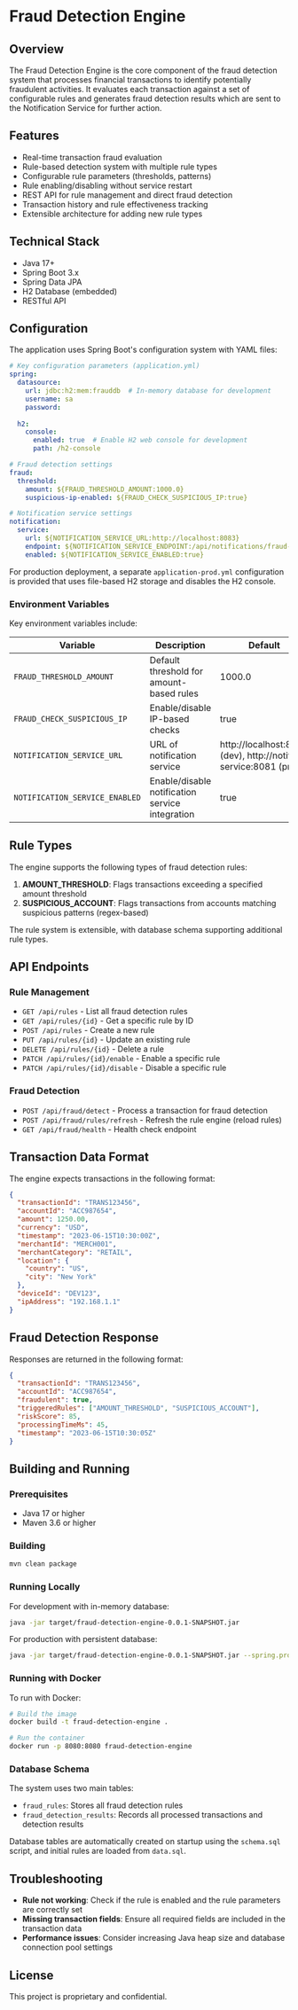 # Fraud Detection Engine

## Overview
The Fraud Detection Engine is the core component of the fraud detection system that processes financial transactions to identify potentially fraudulent activities. It evaluates each transaction against a set of configurable rules and generates fraud detection results which are sent to the Notification Service for further action.

## Features
- Real-time transaction fraud evaluation
- Rule-based detection system with multiple rule types
- Configurable rule parameters (thresholds, patterns)
- Rule enabling/disabling without service restart
- REST API for rule management and direct fraud detection
- Transaction history and rule effectiveness tracking
- Extensible architecture for adding new rule types

## Technical Stack
- Java 17+
- Spring Boot 3.x
- Spring Data JPA
- H2 Database (embedded)
- RESTful API

## Configuration
The application uses Spring Boot's configuration system with YAML files:

```yaml
# Key configuration parameters (application.yml)
spring:
  datasource:
    url: jdbc:h2:mem:frauddb  # In-memory database for development
    username: sa
    password: 
  
  h2:
    console:
      enabled: true  # Enable H2 web console for development
      path: /h2-console

# Fraud detection settings
fraud:
  threshold:
    amount: ${FRAUD_THRESHOLD_AMOUNT:1000.0}
    suspicious-ip-enabled: ${FRAUD_CHECK_SUSPICIOUS_IP:true}

# Notification service settings
notification:
  service:
    url: ${NOTIFICATION_SERVICE_URL:http://localhost:8083}
    endpoint: ${NOTIFICATION_SERVICE_ENDPOINT:/api/notifications/fraud-result}
    enabled: ${NOTIFICATION_SERVICE_ENABLED:true}
```

For production deployment, a separate `application-prod.yml` configuration is provided that uses file-based H2 storage and disables the H2 console.

### Environment Variables
Key environment variables include:

| Variable | Description | Default |
|----------|-------------|---------|
| `FRAUD_THRESHOLD_AMOUNT` | Default threshold for amount-based rules | 1000.0 |
| `FRAUD_CHECK_SUSPICIOUS_IP` | Enable/disable IP-based checks | true |
| `NOTIFICATION_SERVICE_URL` | URL of notification service | http://localhost:8083 (dev), http://notify-service:8081 (prod) |
| `NOTIFICATION_SERVICE_ENABLED` | Enable/disable notification service integration | true |

## Rule Types
The engine supports the following types of fraud detection rules:

1. **AMOUNT_THRESHOLD**: Flags transactions exceeding a specified amount threshold
2. **SUSPICIOUS_ACCOUNT**: Flags transactions from accounts matching suspicious patterns (regex-based)

The rule system is extensible, with database schema supporting additional rule types.

## API Endpoints

### Rule Management
- `GET /api/rules` - List all fraud detection rules
- `GET /api/rules/{id}` - Get a specific rule by ID
- `POST /api/rules` - Create a new rule
- `PUT /api/rules/{id}` - Update an existing rule
- `DELETE /api/rules/{id}` - Delete a rule
- `PATCH /api/rules/{id}/enable` - Enable a specific rule
- `PATCH /api/rules/{id}/disable` - Disable a specific rule

### Fraud Detection
- `POST /api/fraud/detect` - Process a transaction for fraud detection
- `POST /api/fraud/rules/refresh` - Refresh the rule engine (reload rules)
- `GET /api/fraud/health` - Health check endpoint

## Transaction Data Format
The engine expects transactions in the following format:

```json
{
  "transactionId": "TRANS123456",
  "accountId": "ACC987654",
  "amount": 1250.00,
  "currency": "USD",
  "timestamp": "2023-06-15T10:30:00Z",
  "merchantId": "MERCH001",
  "merchantCategory": "RETAIL",
  "location": {
    "country": "US",
    "city": "New York"
  },
  "deviceId": "DEV123",
  "ipAddress": "192.168.1.1"
}
```

## Fraud Detection Response
Responses are returned in the following format:

```json
{
  "transactionId": "TRANS123456",
  "accountId": "ACC987654",
  "fraudulent": true,
  "triggeredRules": ["AMOUNT_THRESHOLD", "SUSPICIOUS_ACCOUNT"],
  "riskScore": 85,
  "processingTimeMs": 45,
  "timestamp": "2023-06-15T10:30:05Z"
}
```

## Building and Running

### Prerequisites
- Java 17 or higher
- Maven 3.6 or higher

### Building
```bash
mvn clean package
```

### Running Locally
For development with in-memory database:
```bash
java -jar target/fraud-detection-engine-0.0.1-SNAPSHOT.jar
```

For production with persistent database:
```bash
java -jar target/fraud-detection-engine-0.0.1-SNAPSHOT.jar --spring.profiles.active=prod
```

### Running with Docker
To run with Docker:
```bash
# Build the image
docker build -t fraud-detection-engine .

# Run the container
docker run -p 8080:8080 fraud-detection-engine
```

### Database Schema
The system uses two main tables:
- `fraud_rules`: Stores all fraud detection rules
- `fraud_detection_results`: Records all processed transactions and detection results

Database tables are automatically created on startup using the `schema.sql` script, and initial rules are loaded from `data.sql`.

## Troubleshooting
- **Rule not working**: Check if the rule is enabled and the rule parameters are correctly set
- **Missing transaction fields**: Ensure all required fields are included in the transaction data
- **Performance issues**: Consider increasing Java heap size and database connection pool settings

## License
This project is proprietary and confidential. 